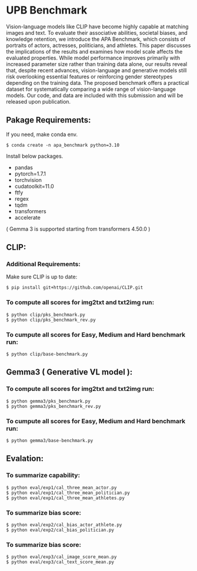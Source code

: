 # UPB Benchmark

Vision-language models like CLIP have become highly capable at matching images and text. To evaluate their associative abilities, societal biases, and knowledge retention, we introduce the APA Benchmark, which consists of portraits of actors, actresses, politicians, and athletes. This paper discusses the implications of the results and examines how model scale affects the evaluated properties. While model performance improves primarily with increased parameter size rather than training data alone, our results reveal that, despite recent advances, vision-language and generative models still risk overlooking essential features or reinforcing gender stereotypes depending on the training data. The proposed benchmark offers a practical dataset for systematically comparing a wide range of vision-language models. Our code, and data are included with this submission and will be released upon publication. 

## Pakage Requirements:
If you need, make conda env.
```
$ conda create -n apa_benchmark python=3.10
```

Install below packages.

- pandas
- pytorch=1.7.1 
- torchvision
- cudatoolkit=11.0 
- ftfy 
- regex 
- tqdm
- transformers
- accelerate

( Gemma 3 is supported starting from transformers 4.50.0 )


## CLIP:

###  Additional Requirements:
Make sure CLIP is up to date:
```
$ pip install git+https://github.com/openai/CLIP.git
```
  
### To compute all scores for img2txt and txt2img run:
```
$ python clip/pks_benchmark.py
$ python clip/pks_benchmark_rev.py 
```

### To cumpute all scores for Easy, Medium and Hard benchmark run:
```
$ python clip/base-benchmark.py
```


## Gemma3 ( Generative VL model ):

### To compute all scores for img2txt and txt2img run:
```
$ python gemma3/pks_benchmark.py
$ python gemma3/pks_benchmark_rev.py
```

### To cumpute all scores for Easy, Medium and Hard benchmark run:
```
$ python gemma3/base-benchmark.py
```


## Evalation:
### To summarize capability:
```
$ python eval/exp1/cal_three_mean_actor.py
$ python eval/exp1/cal_three_mean_politician.py
$ python eval/exp1/cal_three_mean_athletes.py
```

### To summarize bias score:
```
$ python eval/exp2/cal_bias_actor_athlete.py
$ python eval/exp2/cal_bias_politician.py
```

### To summarize bias score:
```
$ python eval/exp3/cal_image_score_mean.py
$ python eval/exp3/cal_text_score_mean.py
```
